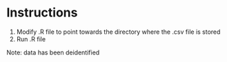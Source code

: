 # Instructions
1. Modify .R file to point towards the directory where the .csv file is stored
2. Run .R file

Note: data has been deidentified
